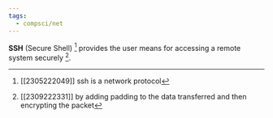 ```yaml
---
tags:
  - compsci/net
---
```

**SSH** (Secure Shell) [^1] provides the user means for accessing a remote system securely [^2].

[^1]: [[2305222049]] ssh is a network protocol
[^2]: [[2309222331]] by adding padding to the data transferred and then encrypting the packet